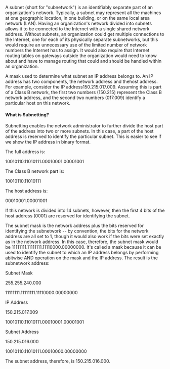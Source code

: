 A subnet (short for "subnetwork") is an identifiably separate part of an organization's network. Typically, a subnet may represent all the machines at one geographic location, in one building, or on the same local area network (LAN). Having an organization's network divided into subnets allows it to be connected to the Internet with a single shared network address. Without subnets, an organization could get multiple connections to the Internet, one for each of its physically separate subnetworks, but this would require an unnecessary use of the limited number of network numbers the Internet has to assign. It would also require that Internet routing tables on gateways outside the organization would need to know about and have to manage routing that could and should be handled within an organization.

A mask used to determine what subnet an IP address belongs to. An IP address has two components, the network address and thehost address. For example, consider the IP address150.215.017.009. Assuming this is part of a Class B network, the first two numbers (150.215) represent the Class B network address, and the second two numbers (017.009) identify a particular host on this network.

#### What is Subnetting?

Subnetting enables the network administrator to further divide the host part of the address into two or more subnets. In this case, a part of the host address is reserved to identify the particular subnet. This is easier to see if we show the IP address in binary format.

The full address is:

10010110.11010111.00010001.00001001

The Class B network part is:

10010110.11010111

The host address is:

00010001.00001001

If this network is divided into 14 subnets, however, then the first 4 bits of the host address (0001) are reserved for identifying the subnet.

The subnet mask is the network address plus the bits reserved for identifying the subnetwork -- by convention, the bits for the network address are all set to 1, though it would also work if the bits were set exactly as in the network address. In this case, therefore, the subnet mask would be 11111111.11111111.11110000.00000000. It's called a mask because it can be used to identify the subnet to which an IP address belongs by performing abitwise AND operation on the mask and the IP address. The result is the subnetwork address:

Subnet Mask

255.255.240.000

11111111.11111111.11110000.00000000

IP Address

150.215.017.009

10010110.11010111.00010001.00001001

Subnet Address

150.215.016.000

10010110.11010111.00010000.00000000

The subnet address, therefore, is 150.215.016.000.
